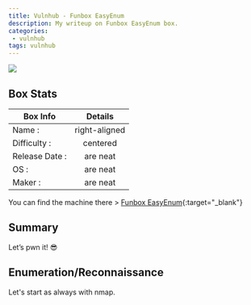 ```yaml
---
title: Vulnhub - Funbox EasyEnum
description: My writeup on Funbox EasyEnum box.
categories:
 - vulnhub
tags: vulnhub
---
```


![](https://i.imgur.com/6ghxvXy.png)

## Box Stats

| Box Info      | Details       | 
| ------------- |:-------------:| 
| Name :        | right-aligned | 
| Difficulty :  | centered      |   
| Release Date :| are neat      |    
| OS :          | are neat      |   
| Maker :       | are neat      | 

You can find the machine there > [Funbox EasyEnum](https://www.vulnhub.com/entry/funbox-easyenum,565/){:target="_blank"}

## Summary

 Let’s pwn it! :sunglasses:

## Enumeration/Reconnaissance

Let's start as always with nmap.

```

